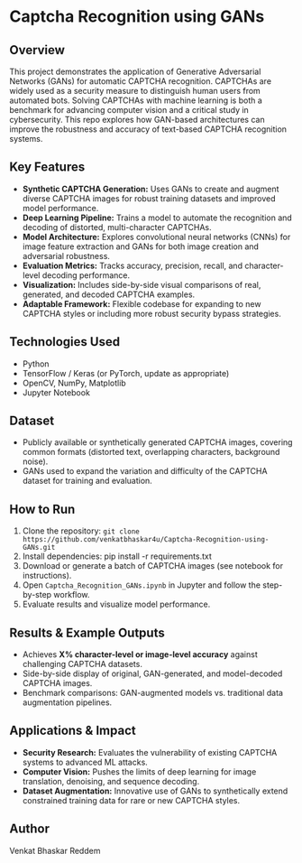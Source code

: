 # Captcha Recognition using GANs

## Overview
This project demonstrates the application of Generative Adversarial Networks (GANs) for automatic CAPTCHA recognition. CAPTCHAs are widely used as a security measure to distinguish human users from automated bots. Solving CAPTCHAs with machine learning is both a benchmark for advancing computer vision and a critical study in cybersecurity. This repo explores how GAN-based architectures can improve the robustness and accuracy of text-based CAPTCHA recognition systems.

## Key Features
- **Synthetic CAPTCHA Generation:** Uses GANs to create and augment diverse CAPTCHA images for robust training datasets and improved model performance.
- **Deep Learning Pipeline:** Trains a model to automate the recognition and decoding of distorted, multi-character CAPTCHAs.
- **Model Architecture:** Explores convolutional neural networks (CNNs) for image feature extraction and GANs for both image creation and adversarial robustness.
- **Evaluation Metrics:** Tracks accuracy, precision, recall, and character-level decoding performance.
- **Visualization:** Includes side-by-side visual comparisons of real, generated, and decoded CAPTCHA examples.
- **Adaptable Framework:** Flexible codebase for expanding to new CAPTCHA styles or including more robust security bypass strategies.

## Technologies Used
- Python
- TensorFlow / Keras (or PyTorch, update as appropriate)
- OpenCV, NumPy, Matplotlib
- Jupyter Notebook

## Dataset
- Publicly available or synthetically generated CAPTCHA images, covering common formats (distorted text, overlapping characters, background noise).
- GANs used to expand the variation and difficulty of the CAPTCHA dataset for training and evaluation.

## How to Run
1. Clone the repository: `git clone https://github.com/venkatbhaskar4u/Captcha-Recognition-using-GANs.git`
2. Install dependencies:
   pip install -r requirements.txt
3. Download or generate a batch of CAPTCHA images (see notebook for instructions).
4. Open `Captcha_Recognition_GANs.ipynb` in Jupyter and follow the step-by-step workflow.
5. Evaluate results and visualize model performance.

## Results & Example Outputs
- Achieves **X% character-level or image-level accuracy** against challenging CAPTCHA datasets.
- Side-by-side display of original, GAN-generated, and model-decoded CAPTCHA images.
- Benchmark comparisons: GAN-augmented models vs. traditional data augmentation pipelines.

## Applications & Impact
- **Security Research:** Evaluates the vulnerability of existing CAPTCHA systems to advanced ML attacks.
- **Computer Vision:** Pushes the limits of deep learning for image translation, denoising, and sequence decoding.
- **Dataset Augmentation:** Innovative use of GANs to synthetically extend constrained training data for rare or new CAPTCHA styles.

## Author
Venkat Bhaskar Reddem
